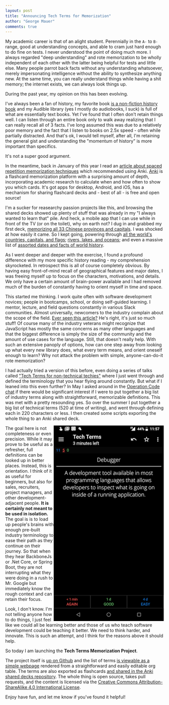 ```yaml
---
layout: post
title: "Announcing Tech Terms for Memorization"
author: "George Mauer"
comments: true
---
```


My academic career is that of an alight student. Perennially in the `A-` to `B-` range, good at understanding concepts, and able to cram just hard enough to do fine on tests. I never understood the point of doing much more. I always regarded "deep understanding" and rote memorization to be wholly independent of each other with the latter being helpful for tests and little else. Many people parrot back facts without any understanding whatsoever, merely impersonating intelligence without the ability to synthesize anything new. At the same time, you can really understand things while having a shit memory; the internet exists, we can always look things up.

During the past year, my opinion on this has been evolving.

<!--break-->

I've always been a fan of history, my favorite book [is a non-fiction history book](https://www.amazon.com/Why-West-Rules-Now-Patterns/dp/0312611692) and my Audible library (yes I mostly do audiobooks, I suck) is full of what are essentially text books. Yet I've found that I often don't retain things well. I can listen through an entire book only to walk away realizing that I can really recall all of 3 facts. I've long assumed this was due to a relatively poor memory and the fact that I listen to books on 2.5x speed - often while partially distracted. And that's ok, I would tell myself, after all, I'm retaining the general gist and understanding the "momentum of history" is more important than specifics.

It's not a super good argument.

In the meantime, back in January of this year I read an [article about spaced repetition memorization techniques](https://medium.freecodecamp.org/use-spaced-repetition-with-anki-to-learn-to-code-faster-7c334d448c3c) which recommended using Anki. [Anki](https://ankiweb.net/) is a flashcard memorization platform with a surprising amount of depth, incorporating academic research to calculate when and how often to show you which cards. It's got apps for desktop, Android, and iOS, has a mechanism for sharing flashcard decks and - best of all - is free and open source!

I'm a sucker for reasearchy passion projects like this, and browsing the shared decks showed up plenty of stuff that was already in my "I always wanted to learn that" pile. And heck, a mobile app that I can use while in front of the TV (or on the toilet), why on earth not? I dug in and grabbed my first deck, [memorizing all 33 Chinese provinces and capitals](https://ankiweb.net/shared/info/3066506982). I was shocked at how easily it came. So I kept going, powering through [all the world's countries, capitals, and flags](https://ankiweb.net/shared/info/2109889812); [rivers, lakes, and oceans](https://ankiweb.net/shared/info/1399758390); and even a massive list of [assorted dates and facts of world history](https://ankiweb.net/shared/info/2401376321).

As I went deeper and deeper with the exercise, I found a profound difference with my more specific history reading - my comprehension skyrocketed. In retrospect this is all of course completely obvious. By having easy front-of-mind recall of geographical features and major dates, I was freeing myself up to focus on the characters, motivations, and details. We only have a certain amount of brain-power available and I had removed much of the burden of constantly having to orient myself in time and space.

This started me thinking. I work quite often with software development novices; people in bootcamps, school, or doing self-guided learning. I mentor, lecture, and field questions constantly in various Slack communities. Almost universally, newcomers to the industry complain about the scope of the field. [Ever seen this article?](https://hackernoon.com/how-it-feels-to-learn-javascript-in-2016-d3a717dd577f) He's right, it's just so much stuff! Of course many of the industry veterans might recognize that JavaScript has mostly the same concerns as many other languages and that the biggest difference is simply the size of the community and the amount of use cases for the language. Still, that doesn't really help. With such an extensive panoply of options, how can one step away from looking up what every new library does, what every term means, and orient oneself enough to learn? Why not attack the problem with simple, anyone-can-do-it rote memorization?

I had actually tried a version of this before, even doing a series of talks called ["Tech Terms for non-technical techies"](https://docs.google.com/presentation/d/1z9j9jUH8wgRcV__5SubmkEA9YZe2wIDb25Mf8DwD7QI/edit#slide=id.p) where I just went through and defined the terminology that you hear flying around constantly. But what if I leaned into this even further? In May I asked around in the [Operation Code chat](https://operationcode.org/) if there would be significant interest if I were to put together a big list of industry terms along with straightforward, memorizable definitions. This was met with a pretty resounding yes. So over the summer I put together a big list of technical terms (520 at time of writing), and went through defining each in 220 characters or less. I then created some scripts exporting the whole thing to an Anki shared deck.

<img src="/img/announcing-tech-terms/tech-terms-on-anki.png" alt="Anki on Android screenshot" style="float: right;">

The goal here is not completeness or even precision. While it may prove to be useful as a refresher, full definitions can be looked up in better places. Instead, this is orientation. I think of it as useful for beginners, but also for sales, recruiters, project managers, and other development-adjacent people. **It is certainly not meant to be used in isolation.** The goal is is to load up people's brains with enough pre-built industry terminology to ease their path as they continue on their journey. So that when they hear BackboneJs or .Net Core, or Spring Boot, they are not interrupting what they were doing in a rush to Mr. Google but immediately know the rough context and can retain their focus.

Look, I don't know. I'm not telling anyone how to do things, I just feel like we could all be learning better and those of us who teach software development could be teaching it better. We need to think harder, and innovate. This is such an attempt, and I think for the reasons above it should help.

So today I am launching the **Tech Terms Memorization Project**.

The project itself is [up on Github](https://github.com/togakangaroo/tech-terms) and the list of terms [is viewable as a simple webpage](https://github.com/togakangaroo/tech-terms/blob/master/terms.org) rendered from a straightforward and easily editable org table. The terms are also exported as flashcards [and shared in the Anki shared decks repository](https://ankiweb.net/shared/info/40916824). The whole thing is open source, takes pull requests, and the content is licensed via the [Creative Commons Attribution-ShareAlike 4.0 International License](http://creativecommons.org/licenses/by-sa/4.0/).

Enjoy have fun, and let me know if you've found it helpful!

